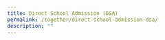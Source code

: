 ```yaml
---
title: Direct School Admission (DSA)
permalink: /together/direct-school-admission-dsa/
description: ""
---
```

